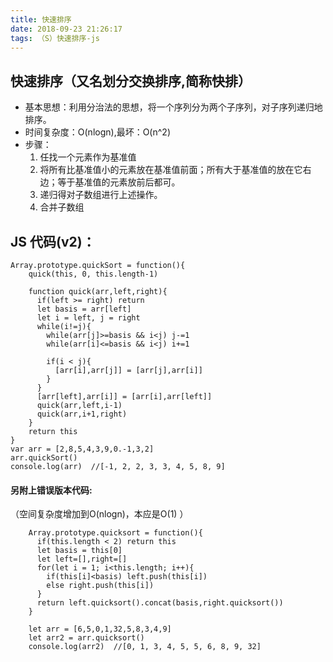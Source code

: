 ```yaml
---
title: 快速排序
date: 2018-09-23 21:26:17
tags: （S）快速排序-js
---
```

## 快速排序（又名划分交换排序,简称快排）
+ 基本思想：利用分治法的思想，将一个序列分为两个子序列，对子序列递归地排序。
+ 时间复杂度：O(nlogn),最坏：O(n^2)
+ 步骤：
  1. 任找一个元素作为基准值
  2. 将所有比基准值小的元素放在基准值前面；所有大于基准值的放在它右边；等于基准值的元素放前后都可。
  3. 递归得对子数组进行上述操作。
  4. 合并子数组

## JS 代码(v2)：
	
    Array.prototype.quickSort = function(){
	  	quick(this, 0, this.length-1)
	
		function quick(arr,left,right){
		  if(left >= right) return
		  let basis = arr[left]
		  let i = left, j = right
		  while(i!=j){ 
		    while(arr[j]>=basis && i<j) j-=1 	
		    while(arr[i]<=basis && i<j) i+=1    
		      
		    if(i < j){
		      [arr[i],arr[j]] = [arr[j],arr[i]]  
		    }
		  }
	      [arr[left],arr[i]] = [arr[i],arr[left]]
		  quick(arr,left,i-1)
	      quick(arr,i+1,right)
		}
		return this
	}
	var arr = [2,8,5,4,3,9,0.-1,3,2]
	arr.quickSort()
	console.log(arr)  //[-1, 2, 2, 3, 3, 4, 5, 8, 9]




#### 另附上错误版本代码:
（空间复杂度增加到O(nlogn)，本应是O(1) ）

		Array.prototype.quicksort = function(){
		  if(this.length < 2) return this
		  let basis = this[0]
		  let left=[],right=[]
		  for(let i = 1; i<this.length; i++){
		    if(this[i]<basis) left.push(this[i])
		    else right.push(this[i])
		  }
		  return left.quicksort().concat(basis,right.quicksort())
		}
		
		let arr = [6,5,0,1,32,5,8,3,4,9]
		let arr2 = arr.quicksort()
		console.log(arr2)  //[0, 1, 3, 4, 5, 5, 6, 8, 9, 32]
